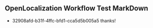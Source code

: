 ## OpenLocalization Workflow Test MarkDown
* 32908afd-b31f-4ffc-bfd1-cca5d5b005a5 thanks!

<!--HONumber=Dec16_HO1-->



